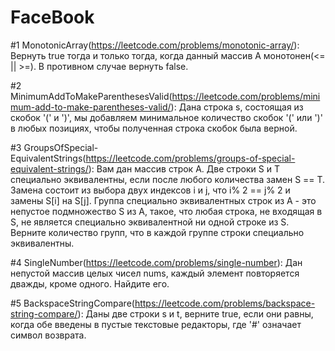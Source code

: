 # FaceBook


#1 MonotonicArray(https://leetcode.com/problems/monotonic-array/): 
Вернуть true тогда и только тогда, когда данный массив A монотонен(<= || >=). В противном случае вернуть false.


#2 MinimumAddToMakeParenthesesValid(https://leetcode.com/problems/minimum-add-to-make-parentheses-valid/):
Дана строка s, состоящая из скобок '(' и ')', мы добавляем минимальное количество скобок '(' или ')' в любых позициях, чтобы полученная строка скобок была верной.


#3 GroupsOfSpecial-EquivalentStrings(https://leetcode.com/problems/groups-of-special-equivalent-strings/):
Вам дан массив строк A. Две строки S и T специально эквивалентны, если после любого количества замен S == T.
Замена состоит из выбора двух индексов i и j, что i% 2 == j% 2 и замены S[i] на S[j]. 
Группа специально эквивалентных строк из A - это непустое подмножество S из A, такое, что любая строка, не входящая в S,
не является специально эквивалентной ни одной строке из S. Верните количество групп, что в каждой группе строки специально эквивалентны.


#4 SingleNumber(https://leetcode.com/problems/single-number):
Дан непустой массив целых чисел nums, каждый элемент повторяется дважды, кроме одного. Найдите его.


#5 BackspaceStringCompare(https://leetcode.com/problems/backspace-string-compare/): 
Даны две строки s и t, верните true, если они равны, когда обе введены в пустые текстовые редакторы, где '#' означает символ возврата.
